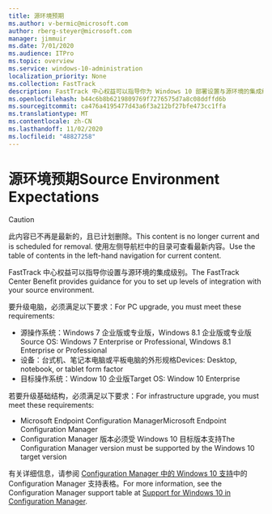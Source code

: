 ```yaml
---
title: 源环境预期
ms.author: v-bermic@microsoft.com
author: rberg-steyer@microsoft.com
manager: jimmuir
ms.date: 7/01/2020
ms.audience: ITPro
ms.topic: overview
ms.service: windows-10-administration
localization_priority: None
ms.collection: FastTrack
description: FastTrack 中心权益可以指导你为 Windows 10 部署设置与源环境的集成级别。
ms.openlocfilehash: b44c6b8b6219809769f7276575d7a8c08ddffd6b
ms.sourcegitcommit: ca476a4195477d43a6f3a212bf27bfe473cc1ffa
ms.translationtype: MT
ms.contentlocale: zh-CN
ms.lasthandoff: 11/02/2020
ms.locfileid: "48827258"
---
```

# <a name="source-environment-expectations"></a><span data-ttu-id="ee645-103">源环境预期</span><span class="sxs-lookup"><span data-stu-id="ee645-103">Source Environment Expectations</span></span>

> [!CAUTION]
> <span data-ttu-id="ee645-104">此内容已不再是最新的，且已计划删除。</span><span class="sxs-lookup"><span data-stu-id="ee645-104">This content is no longer current and is scheduled for removal.</span></span> <span data-ttu-id="ee645-105">使用左侧导航栏中的目录可查看最新内容。</span><span class="sxs-lookup"><span data-stu-id="ee645-105">Use the table of contents in the left-hand navigation for current content.</span></span>

<span data-ttu-id="ee645-106">FastTrack 中心权益可以指导你设置与源环境的集成级别。</span><span class="sxs-lookup"><span data-stu-id="ee645-106">The FastTrack Center Benefit provides guidance for you to set up levels of integration with your source environment.</span></span>
  
<span data-ttu-id="ee645-107">要升级电脑，必须满足以下要求：</span><span class="sxs-lookup"><span data-stu-id="ee645-107">For PC upgrade, you must meet these requirements:</span></span>

- <span data-ttu-id="ee645-108">源操作系统：Windows 7 企业版或专业版，Windows 8.1 企业版或专业版</span><span class="sxs-lookup"><span data-stu-id="ee645-108">Source OS: Windows 7 Enterprise or Professional, Windows 8.1 Enterprise or Professional</span></span>
- <span data-ttu-id="ee645-109">设备：台式机、笔记本电脑或平板电脑的外形规格</span><span class="sxs-lookup"><span data-stu-id="ee645-109">Devices: Desktop, notebook, or tablet form factor</span></span>
- <span data-ttu-id="ee645-110">目标操作系统：Window 10 企业版</span><span class="sxs-lookup"><span data-stu-id="ee645-110">Target OS: Window 10 Enterprise</span></span>

<span data-ttu-id="ee645-111">若要升级基础结构，必须满足以下要求：</span><span class="sxs-lookup"><span data-stu-id="ee645-111">For infrastructure upgrade, you must meet these requirements:</span></span>   

- <span data-ttu-id="ee645-112">Microsoft Endpoint Configuration Manager</span><span class="sxs-lookup"><span data-stu-id="ee645-112">Microsoft Endpoint Configuration Manager</span></span>  
- <span data-ttu-id="ee645-113">Configuration Manager 版本必须受 Windows 10 目标版本支持</span><span class="sxs-lookup"><span data-stu-id="ee645-113">The Configuration Manager version must be supported by the Windows 10 target version</span></span>

<span data-ttu-id="ee645-114">有关详细信息，请参阅 [Configuration Manager 中的 Windows 10 支持](https://docs.microsoft.com/sccm/core/plan-design/configs/support-for-windows-10)中的 Configuration Manager 支持表格。</span><span class="sxs-lookup"><span data-stu-id="ee645-114">For more information, see the Configuration Manager support table at [Support for Windows 10 in Configuration Manager](https://docs.microsoft.com/sccm/core/plan-design/configs/support-for-windows-10).</span></span>
  